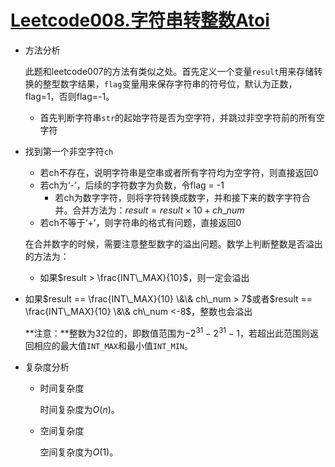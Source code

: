 # [Leetcode008.字符串转整数Atoi](https://leetcode-cn.com/problems/string-to-integer-atoi/)

- 方法分析

  此题和leetcode007的方法有类似之处。首先定义一个变量`result`用来存储转换的整型数字结果，`flag`变量用来保存字符串的符号位，默认为正数，flag=1，否则flag=-1。

  - 首先判断字符串`str`的起始字符是否为空字符，并跳过非空字符前的所有空字符
- 找到第一个非空字符`ch`
    - 若ch不存在，说明字符串是空串或者所有字符均为空字符，则直接返回0
  - 若ch为‘-’，后续的字符数字为负数，令flag = -1
    - 若ch为数字字符，则将字符转换成数字，并和接下来的数字字符合并。合并方法为：$result=result \times 10 + ch\_num$
  - 若ch不等于‘+’，则字符串的格式有问题，直接返回0
  
  在合并数字的时候，需要注意整型数字的溢出问题。数学上判断整数是否溢出的方法为：

  - 如果$result > \frac{INT\_MAX}{10}$，则一定会溢出
- 如果$result == \frac{INT\_MAX}{10} \&\& ch\_num > 7$或者$result == \frac{INT\_MAX}{10} \&\& ch\_num <-8$，整数也会溢出
  
  **注意：**整数为32位的，即数值范围为$-2^{31} -2^{31}-1$，若超出此范围则返回相应的最大值`INT_MAX`和最小值`INT_MIN`。

- 复杂度分析

  - 时间复杂度

    时间复杂度为$O(n)$。

  - 空间复杂度

    空间复杂度为$O(1)$。
